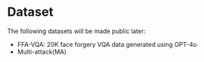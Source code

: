 # Dataset
The following datasets will be made public later:
* FFA-VQA: 20K face forgery VQA data generated using GPT-4o
* Multi-attack(MA)



